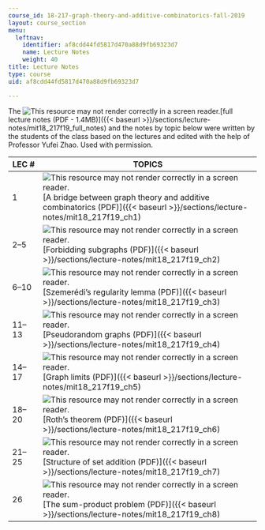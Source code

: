 ```yaml
---
course_id: 18-217-graph-theory-and-additive-combinatorics-fall-2019
layout: course_section
menu:
  leftnav:
    identifier: af8cdd44fd5817d470a88d9fb69323d7
    name: Lecture Notes
    weight: 40
title: Lecture Notes
type: course
uid: af8cdd44fd5817d470a88d9fb69323d7

---
```


The ![This resource may not render correctly in a screen reader.](/images/inacessible.gif)[full lecture notes (PDF - 1.4MB)]({{< baseurl >}}/sections/lecture-notes/mit18_217f19_full_notes) and the notes by topic below were written by the students of the class based on the lectures and edited with the help of Professor Yufei Zhao. Used with permission.

| LEC # | TOPICS |
| --- | --- |
| 1 | ![This resource may not render correctly in a screen reader.](/images/inacessible.gif)[A bridge between graph theory and additive combinatorics (PDF)]({{< baseurl >}}/sections/lecture-notes/mit18_217f19_ch1) |
| 2–5 | ![This resource may not render correctly in a screen reader.](/images/inacessible.gif)[Forbidding subgraphs (PDF)]({{< baseurl >}}/sections/lecture-notes/mit18_217f19_ch2) |
| 6–10 | ![This resource may not render correctly in a screen reader.](/images/inacessible.gif)[Szemerédi’s regularity lemma (PDF)]({{< baseurl >}}/sections/lecture-notes/mit18_217f19_ch3) |
| 11–13 | ![This resource may not render correctly in a screen reader.](/images/inacessible.gif)[Pseudorandom graphs (PDF)]({{< baseurl >}}/sections/lecture-notes/mit18_217f19_ch4) |
| 14–17 | ![This resource may not render correctly in a screen reader.](/images/inacessible.gif)[Graph limits (PDF)]({{< baseurl >}}/sections/lecture-notes/mit18_217f19_ch5) |
| 18–20 | ![This resource may not render correctly in a screen reader.](/images/inacessible.gif)[Roth’s theorem (PDF)]({{< baseurl >}}/sections/lecture-notes/mit18_217f19_ch6) |
| 21–25 | ![This resource may not render correctly in a screen reader.](/images/inacessible.gif)[Structure of set addition (PDF)]({{< baseurl >}}/sections/lecture-notes/mit18_217f19_ch7) |
| 26 | ![This resource may not render correctly in a screen reader.](/images/inacessible.gif)[The sum-product problem (PDF)]({{< baseurl >}}/sections/lecture-notes/mit18_217f19_ch8)